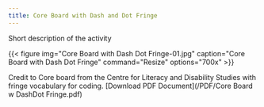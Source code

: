 ```yaml
---
title: Core Board with Dash and Dot Fringe
---
```


Short description of the activity

{{< figure
img="Core Board with Dash Dot Fringe-01.jpg"
caption="Core Board with Dash Dot Fringe"
command="Resize"
options="700x" >}}

Credit to Core board from the Centre for Literacy and Disability Studies with fringe vocabulary for coding.
[Download PDF Document](/PDF/Core Board w DashDot Fringe.pdf)
